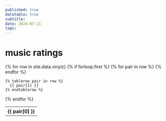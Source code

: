 ```yaml
---
published: true
datatable: true
subtitle:
date: 2024-07-21
tags: 
---
```


# music ratings


<table>
  {% for row in site.data.vinylz}
    {% if forloop.first %}
    <tr>
      {% for pair in row %}
        <th>{{ pair[0] }}</th>
      {% endfor %}
    </tr>

    {% tablerow pair in row %}
      {{ pair[1] }}
    {% endtablerow %}
  {% endfor %}
</table>